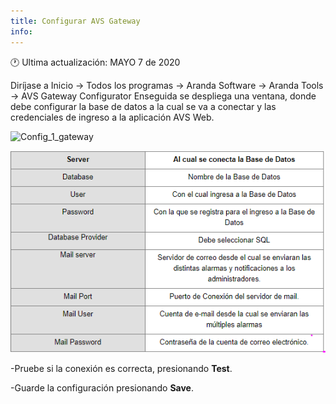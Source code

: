 ```yaml
---
title: Configurar AVS Gateway
info:
---
```

🕐 Ultima actualización: MAYO 7  de 2020


  Diríjase a Inicio -> Todos los programas -> Aranda Software -> Aranda Tools -> AVS Gateway Configurator Enseguida se despliega una ventana, donde debe configurar la base de datos a la cual se va a conectar y las credenciales de ingreso a la aplicación AVS Web.


  ![Config_1_gateway](tyleguide/images/Config_1_gateway.png)

  ![Config_2_gateway](styleguide/images/Config_2_gateway.png)




 -Pruebe si la conexión es correcta, presionando **Test**.

 -Guarde la configuración presionando **Save**.